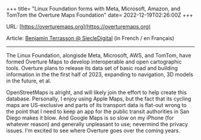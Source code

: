 +++
title= "Linux Foundation forms with Meta, Microsoft, Amazon, and TomTom the Overture Maps Foundation"
date= 2022-12-19T02:26:00Z
+++

URL: [https://overturemaps.org](https://overturemaps.org)

Article: [Benjamin Terrasson @ SiecleDigital](https://siecledigital.fr/2022/12/19/meta-microsoft-amazon-tomtom-et-fondation-linux-developper-produits-cartographiques-ouverts/) (in French / en Français)

---

The Linux Foundation, alongisde Meta, Microsoft, AWS, and TomTom, have formed Overture Maps to develop interoperable and open cartographic tools. Overture plans to release its data set of basic road and building information in the the first half of 2023, expanding to navigation, 3D models in the future, et al.

OpenStreetMaps is alright, and will likely join the effort to help create this database. Personally, I enjoy using Apple Maps, but the fact that its cycling maps are US-exclusive and parts of its transport data is flat-out wrong to the point that I need to keep an app for the public transit authorities in San Diego makes it blow. And Google Maps is so slow on my iPhone (for whatever reason) and generally unpleasant to use; nevermind the privacy issues. I'm excited to see where Overture goes over the coming years.
